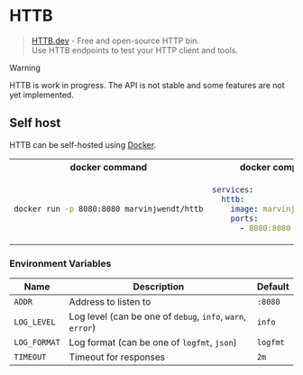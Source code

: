 # HTTB

> [HTTB.dev](https://httb.dev) - Free and open-source HTTP bin.  
> Use HTTB endpoints to test your HTTP client and tools.

> [!WARNING]
> HTTB is work in progress. The API is not stable and some features are not yet implemented.

## Self host

HTTB can be self-hosted using [Docker](https://docker.com).

<table>
<tr>
<th>docker command</th>
<th>docker compose</th>
</tr>
<tr>
<td>

```sh
docker run -p 8080:8080 marvinjwendt/httb
```

</td>
<td>

```yml
services:
  httb:
    image: marvinjwendt/httb
    ports:
      - 8080:8080
```

</td>
</tr>
</table>

### Environment Variables

| Name         | Description                                                | Default  |
|--------------|------------------------------------------------------------|----------|
| `ADDR`       | Address to listen to                                       | `:8080`  |
| `LOG_LEVEL`  | Log level (can be one of `debug`, `info`, `warn`, `error`) | `info`   |
| `LOG_FORMAT` | Log format (can be one of `logfmt`, `json`)                | `logfmt` |
| `TIMEOUT`    | Timeout for responses                                      | `2m`     |
